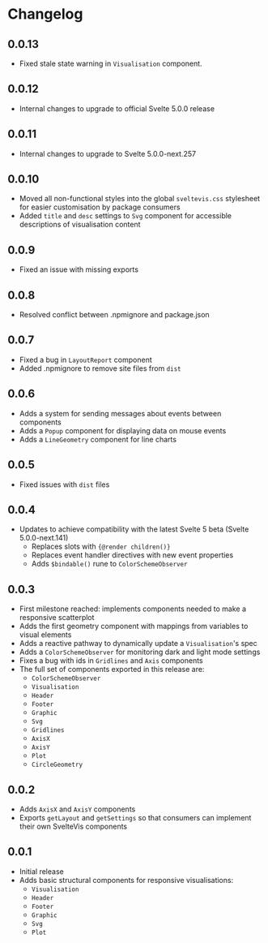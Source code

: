 # Changelog

## 0.0.13

* Fixed stale state warning in `Visualisation` component.

## 0.0.12

* Internal changes to upgrade to official Svelte 5.0.0 release

## 0.0.11

* Internal changes to upgrade to Svelte 5.0.0-next.257

## 0.0.10

* Moved all non-functional styles into the global `sveltevis.css` stylesheet for easier customisation by package consumers
* Added `title` and `desc` settings to `Svg` component for accessible descriptions of visualisation content

## 0.0.9

* Fixed an issue with missing exports

## 0.0.8

* Resolved conflict between .npmignore and package.json

## 0.0.7

* Fixed a bug in `LayoutReport` component
* Added .npmignore to remove site files from `dist`

## 0.0.6

* Adds a system for sending messages about events between components
* Adds a `Popup` component for displaying data on mouse events
* Adds a `LineGeometry` component for line charts

## 0.0.5

* Fixed issues with `dist` files

## 0.0.4

* Updates to achieve compatibility with the latest Svelte 5 beta (Svelte 5.0.0-next.141)
    * Replaces slots with `{@render children()}`
    * Replaces event handler directives with new event properties
    * Adds `$bindable()` rune to `ColorSchemeObserver`

## 0.0.3

* First milestone reached: implements components needed to make a responsive scatterplot
* Adds the first geometry component with mappings from variables to visual elements
* Adds a reactive pathway to dynamically update a `Visualisation`'s spec
* Adds a `ColorSchemeObserver` for monitoring dark and light mode settings
* Fixes a bug with ids in `Gridlines` and `Axis` components
* The full set of components exported in this release are:
    * `ColorSchemeObserver`
    * `Visualisation`
    * `Header`
    * `Footer`
    * `Graphic`
    * `Svg`
    * `Gridlines`
    * `AxisX`
    * `AxisY`
    * `Plot`
    * `CircleGeometry`

## 0.0.2

* Adds `AxisX` and `AxisY` components
* Exports `getLayout` and `getSettings` so that consumers can implement their own SvelteVis components

## 0.0.1

* Initial release
* Adds basic structural components for responsive visualisations:
    * `Visualisation`
    * `Header`
    * `Footer`
    * `Graphic`
    * `Svg`
    * `Plot`